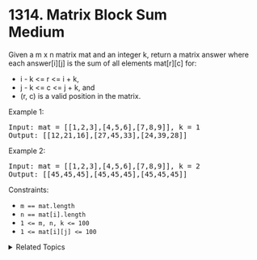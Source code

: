 # 1314. Matrix Block Sum<br> Medium

Given a m x n matrix mat and an integer k, return a matrix answer where each answer[i][j] is the sum of all elements mat[r][c] for:

- i - k <= r <= i + k,
- j - k <= c <= j + k, and
- (r, c) is a valid position in the matrix.


Example 1:

<pre>
Input: mat = [[1,2,3],[4,5,6],[7,8,9]], k = 1
Output: [[12,21,16],[27,45,33],[24,39,28]]
</pre>

Example 2:

<pre>
Input: mat = [[1,2,3],[4,5,6],[7,8,9]], k = 2
Output: [[45,45,45],[45,45,45],[45,45,45]]
</pre>

Constraints:

- `m == mat.length`
- `n == mat[i].length`
- `1 <= m, n, k <= 100`
- `1 <= mat[i][j] <= 100`

<details>

<summary> Related Topics </summary>

-   `Prefix`

</details>